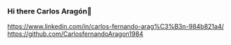### Hi there Carlos Aragón👋
https://www.linkedin.com/in/carlos-fernando-arag%C3%B3n-984b821a4/
https://github.com/CarlosfernandoAragon1984


